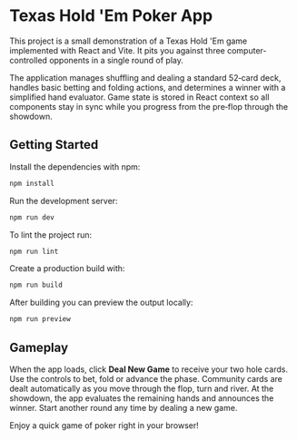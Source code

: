# Texas Hold 'Em Poker App

This project is a small demonstration of a Texas Hold 'Em game implemented with React and Vite. It pits you against three computer-controlled opponents in a single round of play.

The application manages shuffling and dealing a standard 52‑card deck, handles basic betting and folding actions, and determines a winner with a simplified hand evaluator. Game state is stored in React context so all components stay in sync while you progress from the pre‑flop through the showdown.

## Getting Started

Install the dependencies with npm:

```bash
npm install
```

Run the development server:

```bash
npm run dev
```

To lint the project run:

```bash
npm run lint
```

Create a production build with:

```bash
npm run build
```

After building you can preview the output locally:

```bash
npm run preview
```

## Gameplay

When the app loads, click **Deal New Game** to receive your two hole cards. Use the controls to bet, fold or advance the phase. Community cards are dealt automatically as you move through the flop, turn and river. At the showdown, the app evaluates the remaining hands and announces the winner. Start another round any time by dealing a new game.

Enjoy a quick game of poker right in your browser!
